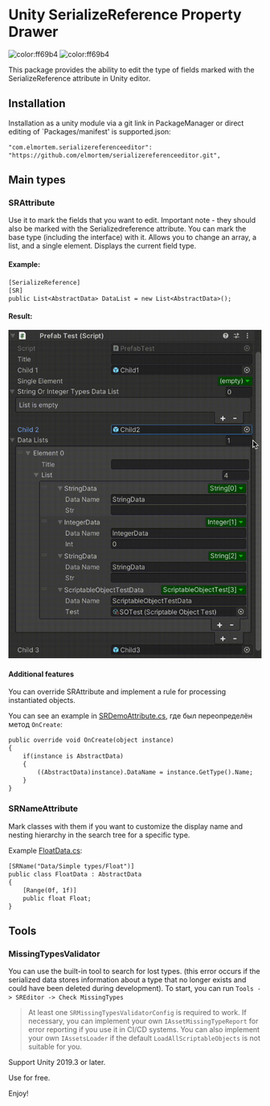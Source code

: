 # Unity SerializeReference Property Drawer

![color:ff69b4](https://img.shields.io/badge/licence-MIT-blue)
![color:ff69b4](https://img.shields.io/badge/Unity-2019.3.x-red)

This package provides the ability to edit the type of fields marked with the SerializeReference attribute in Unity editor.

## Installation

Installation as a unity module via a git link in PackageManager or direct editing of `Packages/manifest' is supported.json:
```
"com.elmortem.serializereferenceeditor": "https://github.com/elmortem/serializereferenceeditor.git",
```

## Main types
### SRAttribute
Use it to mark the fields that you want to edit. Important note - they should also be marked with the Serializedreference attribute. You can mark the base type (including the interface) with it.
Allows you to change an array, a list, and a single element. Displays the current field type.

#### Example:
```
[SerializeReference]
[SR]
public List<AbstractData> DataList = new List<AbstractData>();
```
#### Result:
![Screenshot](Images/Demo.gif)

#### Additional features
You can override SRAttribute and implement a rule for processing instantiated objects.

You can see an example in [SRDemoAttribute.cs](serializereferenceeditor%2FDemo%2FSRDemoAttribute.cs), где был переопределён метод `OnCreate`:
```
public override void OnCreate(object instance)
{
    if(instance is AbstractData)
    {
        ((AbstractData)instance).DataName = instance.GetType().Name;
    }
}
```

### SRNameAttribute
Mark classes with them if you want to customize the display name and nesting hierarchy in the search tree for a specific type.

Example [FloatData.cs](serializereferenceeditor%2FDemo%2FFloatData.cs):
```
[SRName("Data/Simple types/Float")]  
public class FloatData : AbstractData
{
    [Range(0f, 1f)]
    public float Float;
}
```

## Tools
### MissingTypesValidator
You can use the built-in tool to search for lost types.
(this error occurs if the serialized data stores information about a type that no longer exists and could have been deleted during development). To start, you can run
`Tools -> SREditor -> Check MissingTypes`

> At least one `SRMissingTypesValidatorConfig` is required to work.
If necessary, you can implement your own `IAssetMissingTypeReport` for error
reporting if you use it in CI/CD systems.
You can also implement your own `IAssetsLoader` if the default `LoadAllScriptableObjects` is not suitable for you.

Support Unity 2019.3 or later.

Use for free.

Enjoy!
